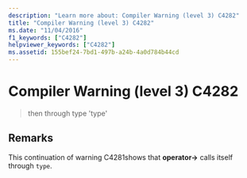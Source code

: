 ```yaml
---
description: "Learn more about: Compiler Warning (level 3) C4282"
title: "Compiler Warning (level 3) C4282"
ms.date: "11/04/2016"
f1_keywords: ["C4282"]
helpviewer_keywords: ["C4282"]
ms.assetid: 155bef24-7bd1-497b-a24b-4a0d784b44cd
---
```

# Compiler Warning (level 3) C4282

> then through type 'type'

## Remarks

This continuation of warning C4281shows that **operator->** calls itself through `type`.
